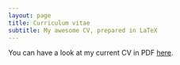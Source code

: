 ```yaml
---
layout: page
title: Curriculum vitae
subtitle: My awesome CV, prepared in LaTeX
---
```


You can have a look at my current CV in PDF <a href="{{ site.url }}/cv/FurkanKarakas_github_io.pdf" target="_blank">here</a>.

<p id="last-modified"></p>
